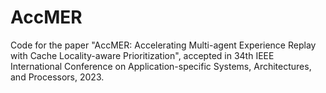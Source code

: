 # AccMER

Code for the paper "AccMER: Accelerating Multi-agent Experience Replay with Cache Locality-aware Prioritization", accepted in 34th IEEE International Conference on Application-specific Systems, Architectures, and Processors, 2023.
